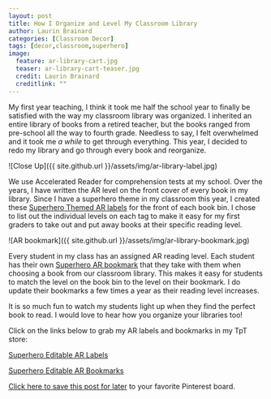 ```yaml
---
layout: post
title: How I Organize and Level My Classroom Library
author: Laurin Brainard
categories: [Classroom Decor]
tags: [decor,classroom,superhero]
image:
  feature: ar-library-cart.jpg
  teaser: ar-library-cart-teaser.jpg
  credit: Laurin Brainard
  creditlink: ""
---
```

My first year teaching, I think it took me half the school year to finally be satisfied with the way my classroom library was organized. I inherited an entire library of books from a retired teacher, but the books ranged from pre-school all the way to fourth grade. Needless to say, I felt overwhelmed and it took me *a while* to get through everything. This year, I decided to redo my library and go through every book and reorganize. 

![Close Up]({{ site.github.url }}/assets/img/ar-library-label.jpg)

We use Accelerated Reader for comprehension tests at my school. Over the years, I have written the AR level on the front cover of every book in my library. Since I have a superhero theme in my classroom this year, I created these [Superhero Themed AR labels](http://bit.ly/2ERy0ZE) for the front of each book bin. I chose to list out the individual levels on each tag to make it easy for my first graders to take out and put away books at their specific reading level. 

![AR bookmark]({{ site.github.url }}/assets/img/ar-library-bookmark.jpg)

Every student in my class has an assigned AR reading level. Each student has their own [Superhero AR bookmark](http://bit.ly/2FXurAf) that they take with them when choosing a book from our classroom library. This makes it easy for students to match the level on the book bin to the level on their bookmark. I do update their bookmarks a few times a year as their reading level increases. 

It is so much fun to watch my students light up when they find the perfect book to read. I would love to hear how you organize your libraries too! 

Click on the links below to grab my AR labels and bookmarks in my TpT store:

[Superhero Editable AR Labels](http://bit.ly/2ERy0ZE)

[Superhero Editable AR Bookmarks](http://bit.ly/2FXurAf)

[Click here to save this post for later](https://pin.it/w2d4xu4mwgpijv) to your favorite Pinterest board.